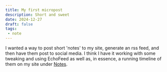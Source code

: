```yaml
---
title: My first micropost
description: Short and sweet
date: 2024-12-27
draft: false
tags:
 - note
---
```

I wanted a way to post short 'notes' to my site, generate an rss feed, and then have them post to social media. I think I have it working with some tweaking and using EchoFeed as well as, in essence, a running timeline of them on my site under [Notes](/notes).